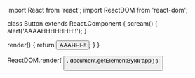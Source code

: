 import React from 'react';
import ReactDOM from 'react-dom';


class Button extends React.Component {
  scream() {
	alert('AAAAHHHHHHH!!');
  }

  render() {
	return <button onClick={this.scream}>AAAHHH!</button>;
  }
}

ReactDOM.render(
	<Button />,
	document.getElementById('app')
);

